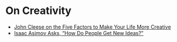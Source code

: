 # On Creativity

- [John Cleese on the Five Factors to Make Your Life More Creative](https://www.brainpickings.org/2012/04/12/john-cleese-on-creativity-1991/)
- [Isaac Asimov Asks, “How Do People Get New Ideas?”](https://www.technologyreview.com/s/531911/isaac-asimov-asks-how-do-people-get-new-ideas/)
